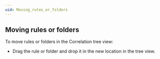 ```yaml
---
uid: Moving_rules_or_folders
---
```


## Moving rules or folders

To move rules or folders in the Correlation tree view:

- Drag the rule or folder and drop it in the new location in the tree view.
